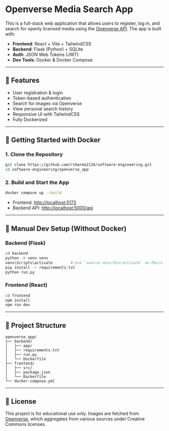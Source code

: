 # Openverse Media Search App

This is a full-stack web application that allows users to register, log in, and search for openly licensed media using the [Openverse API](https://openverse.org/). The app is built with:

- **Frontend**: React + Vite + TailwindCSS
- **Backend**: Flask (Python) + SQLite
- **Auth**: JSON Web Tokens (JWT)
- **Dev Tools**: Docker & Docker Compose

---

## 🚀 Features

- User registration & login
- Token-based authentication
- Search for images via Openverse
- View personal search history
- Responsive UI with TailwindCSS
- Fully Dockerized

---

## 🐳 Getting Started with Docker

### 1. Clone the Repository

```bash
git clone https://github.com/rsharma2116/software-engineering.git
cd software-engineering/openverse_app
```

### 2. Build and Start the App

```bash
docker compose up --build
```

- Frontend: [http://localhost:5173](http://localhost:5173)
- Backend API: [http://localhost:5000/api](http://localhost:5000/api)

---

## 🧪 Manual Dev Setup (Without Docker)

### Backend (Flask)

```bash
cd backend
python -m venv venv
venv\Scripts\activate        # Use `source venv/bin/activate` on Mac/Linux
pip install -r requirements.txt
python run.py
```

### Frontend (React)

```bash
cd frontend
npm install
npm run dev
```

---

## 📁 Project Structure

```
openverse_app/
├── backend/
│   ├── app/
│   ├── requirements.txt
│   ├── run.py
│   └── Dockerfile
├── frontend/
│   ├── src/
│   ├── package.json
│   └── Dockerfile
└── docker-compose.yml
```

---

## 📄 License

This project is for educational use only. Images are fetched from [Openverse](https://openverse.org/), which aggregates from various sources under Creative Commons licenses.
